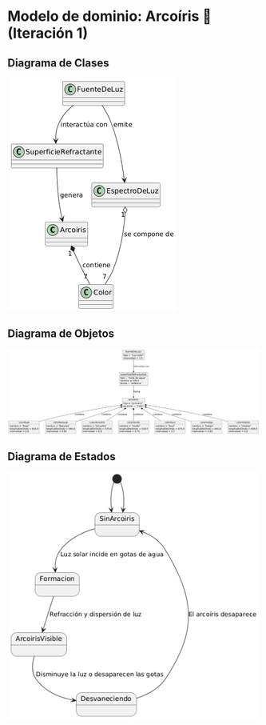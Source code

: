 # Modelo de dominio: Arcoíris 🌈 (Iteración 1)


## Diagrama de Clases
![Diagrama de clases de un arcoiris](../arcoiris/imagenes/diagramaClasesArcoirisIteracion.png)

## Diagrama de Objetos
![Diagrama de objetos de un arcoiris](../arcoiris/imagenes/DiagramaObjetosArcoirisIteracion.png)

## Diagrama de Estados
![Diagrama de estados de un arcoiris](../arcoiris/imagenes/diagramaEstadosArcoirisIteracion.png)
